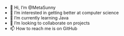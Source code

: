 - 👋 Hi, I’m @MetaSunny 
- 👀 I’m interested in getting better at computer science 
- 🌱 I’m currently learning Java 
- 💞️ I’m looking to collaborate on projects 
- 📫 How to reach me is on GitHub 

<!---
<Hello_World/> MetaSunny
--->
